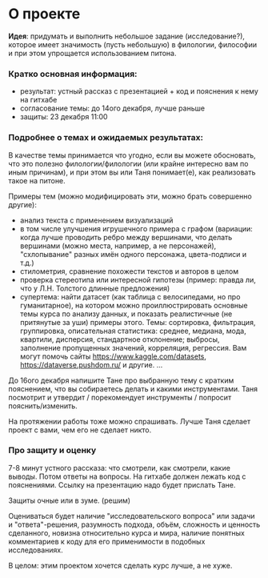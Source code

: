 
# О проекте

**Идея**: придумать и выполнить небольшое задание (исследование?), которое имеет значимость (пусть небольшую) в филологии, философии и при этом упрощается использованием питона.

### Кратко основная информация:
- результат: устный рассказ с презентацией + код и пояснения к нему на гитхабе
- согласование темы: до 14ого декабря, лучше раньше
- защиты: 23 декабря 11:00

### Подробнее о темах и ожидаемых результатах:

В качестве темы принимается что угодно, если вы можете обосновать, что это полезно филологии/филологии (или крайне интересно вам по иным причинам), и при этом вы или Таня понимает(е), как реализовать такое на питоне.

Примеры тем (можно модифицировать эти, можно брать совершенно другие):

- анализ текста с применением визуализаций
- в том числе улучшения игрушечного примера с графом (вариации: когда лучше проводить ребро между вершинами, что делать вершинами (можно места, например, а не персонажей), "схлопывание" разных имён одного персонажа, цвета-подписи и т.д.)
- стилометрия, сравнение похожести текстов и авторов в целом
- проверка стереотипа или интересной гипотезы (пример: правда ли, что у Л.Н. Толстого длинные предложения)
- супертема: найти датасет (как таблица с велосипедами, но про гуманитарное), на котором можно проиллюстрировать основные темы курса по анализу данных, и показать реалистичные (не притянутые за уши) примеры этого. Темы: сортировка, фильтрация, группировка, описательная статистика: среднее, медиана, мода, квартили, дисперсия, стандартное отклонение; выбросы, заполнение пропущенных значений, корреляция, регрессия. Вам могут помочь сайты https://www.kaggle.com/datasets, https://dataverse.pushdom.ru/ и другие.
...

До 16ого декабря напишите Тане про выбранную тему с кратким пояснением, что вы собираетесь делать и какими инструментами. Таня посмотрит и утвердит / порекомендует инструменты / попросит пояснить/изменить.

На протяжении работы тоже можно спрашивать. Лучше Таня сделает проект с вами, чем его не сделает никто.

### Про защиту и оценку

7-8 минут устного рассказа: что смотрели, как смотрели, какие выводы. Потом ответы на вопросы. На гитхабе должен лежать код с пояснениями. Ссылку на презентацию надо будет прислать Тане.

Защиты очные или в зуме. (решим)

Оцениваться будет наличие "исследовательского вопроса" или задачи и "ответа"-решения, разумность подхода, объём, сложность и ценность сделанного, новизна относительно курса и мира, наличие понятных комментариев к коду для его применимости в подобных исследованиях.

В целом: этим проектом хочется сделать курс лучше, а не хуже.
